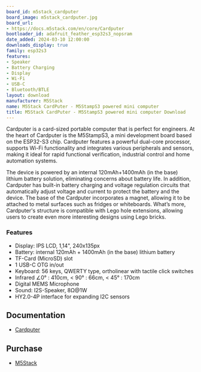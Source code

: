 ```yaml
---
board_id: m5stack_cardputer
board_image: m5stack_cardputer.jpg
board_url:
- https://docs.m5stack.com/en/core/Cardputer
bootloader_id: adafruit_feather_esp32s3_nopsram
date_added: 2024-03-10 12:00:00
downloads_display: true
family: esp32s3
features:
- Speaker
- Battery Charging
- Display
- Wi-Fi
- USB-C
- Bluetooth/BTLE
layout: download
manufacturer: M5Stack
name: M5Stack CardPuter - M5StampS3 powered mini computer
title: M5Stack CardPuter - M5StampS3 powered mini computer Download
---
```


Cardputer is a card-sized portable computer that is perfect for engineers. At the heart of Cardputer is the M5StampS3, a mini development board based on the ESP32-S3 chip. Cardputer features a powerful dual-core processor, supports Wi-Fi functionality and integrates various peripherals and sensors, making it ideal for rapid functional verification, industrial control and home automation systems.

The device is powered by an internal 120mAh+1400mAh (in the base) lithium battery solution, eliminating concerns about battery life. In addition, Cardputer has built-in battery charging and voltage regulation circuits that automatically adjust voltage and current to protect the battery and the device. The base of the Cardputer incorporates a magnet, allowing it to be attached to metal surfaces such as fridges or whiteboards. What’s more, Cardputer's structure is compatible with Lego hole extensions, allowing users to create even more interesting designs using Lego bricks.

### Features
- Display: IPS LCD, 1,14", 240x135px
- Battery: internal 120mAh + 1400mAh (in the base) lithium battery
- TF-Card (MicroSD) slot
- 1 USB-C OTG in/out
- Keyboard: 56 keys, QWERTY type, ortholinear with tactile click switches
- Infrared ∠0° : 410cm, < 90° : 66cm, < 45° : 170cm
- Digital MEMS Microphone
- Sound: I2S-Speaker, 8Ω@1W
- HY2.0-4P interface for expanding I2C sensors

## Documentation

* [Cardputer](https://docs.m5stack.com/en/core/Cardputer)

## Purchase

* [M5Stack](https://shop.m5stack.com/products/m5stack-cardputer-kit-w-m5stamps3)
